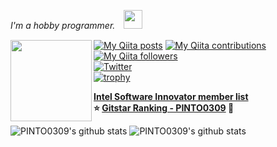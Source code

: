 <p><em>I'm a hobby programmer.　<img src="https://media.giphy.com/media/WUlplcMpOCEmTGBtBW/giphy.gif" width="30" /></em></p>  

<img align='left' src="https://user-images.githubusercontent.com/33194443/92995358-dbf07300-f53d-11ea-987f-2a87cfda496f.png" width="130">

[![My Qiita posts](https://qiita-badge.apiapi.app/s/PINTO/posts.svg)](http://qiita.com/PINTO)
[![My Qiita contributions](https://qiita-badge.apiapi.app/s/PINTO/contributions.svg)](http://qiita.com/PINTO)
[![My Qiita followers](https://qiita-badge.apiapi.app/s/PINTO/followers.svg)](http://qiita.com/PINTO)  
[![Twitter](https://img.shields.io/twitter/follow/pinto03091?label=Followers%20%40pinto03091&style=social)](https://twitter.com/PINTO03091)  
[![trophy](https://github-profile-trophy.vercel.app/?username=PINTO0309)](https://github.com/ryo-ma/github-profile-trophy)  
  
**[Intel Software Innovator member list](https://devmesh.intel.com/users?roles%5B%5D=Innovator)**  
**:star: [Gitstar Ranking - PINTO0309](https://gitstar-ranking.com/PINTO0309) :hamster:**  

![PINTO0309's github stats](https://github-readme-stats.vercel.app/api?username=PINTO0309&show_icons=true&theme=radical&include_all_commits=true)
![PINTO0309's github stats](https://github-readme-stats.vercel.app/api/top-langs/?username=PINTO0309&show_icons=true&theme=radical&layout=compact)  
